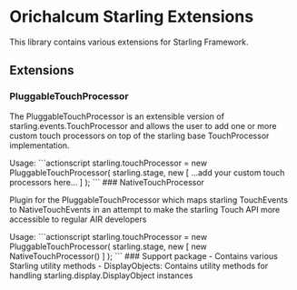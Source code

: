 Orichalcum Starling Extensions
==================

<p>
This library contains various extensions for Starling Framework.
</p>

## Extensions
### PluggableTouchProcessor
<p>
The PluggableTouchProcessor is an extensible version of starling.events.TouchProcessor and allows the user to add one or more custom touch processors on top of the starling base TouchProcessor implementation.
</p>
Usage:
```actionscript
starling.touchProcessor = new PluggableTouchProcessor(
	starling.stage,
	new <ITouchProcessor>[
		...add your custom touch processors here...
	]
);
```
### NativeTouchProcessor
<p>
Plugin for the PluggableTouchProcessor which maps starling TouchEvents to NativeTouchEvents in an attempt to make the starling Touch API more accessible to regular AIR developers
</p>
Usage:
```actionscript
starling.touchProcessor = new PluggableTouchProcessor(
	starling.stage,
	new <ITouchProcessor>[
		new NativeTouchProcessor()
	]
);
```
### Support package - Contains various Starling utility methods
- DisplayObjects: Contains utility methods for handling starling.display.DisplayObject instances

